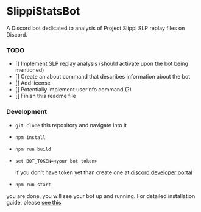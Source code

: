 # SlippiStatsBot
A Discord bot dedicated to analysis of Project Slippi SLP replay files on Discord.

### TODO
- [] Implement SLP replay analysis (should activate upon the bot being mentioned)
- [] Create an about command that describes information about the bot
- [] Add license
- [] Potentially implement userinfo command (?)
- [] Finish this readme file

### Development
- `git clone` this repository and navigate into it
- `npm install`
- `npm run build`
- `set BOT_TOKEN=<your bot token>`

  if you don't have token yet than create one at [discord developer portal](https://discord.com/developers/)

- `npm run start`

you are done, you will see your bot up and running. For detailed installation guide, please [see this](https://oceanroleplay.github.io/discord.ts/docs/installation)

